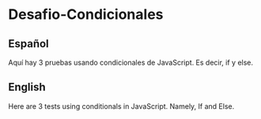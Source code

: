 # Desafio-Condicionales

## Español

Aquí hay 3 pruebas usando condicionales de JavaScript. Es decir, if y else.

## English

Here are 3 tests using conditionals in JavaScript. Namely, If and Else.
